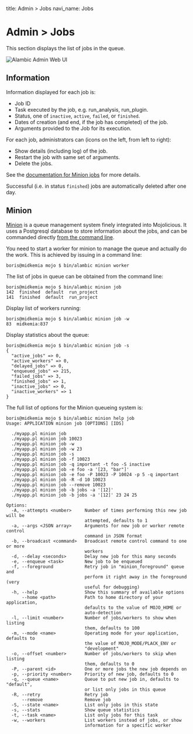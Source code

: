 title: Admin > Jobs
navi_name: Jobs

# Admin > Jobs

This section displays the list of jobs in the queue.

![Alambic Admin Web UI](/images/admins_jobs.png)

## Information

Information displayed for each job is:

* Job ID
* Task executed by the job, e.g. run_analysis, run_plugin.
* Status, one of `inactive`, `active`, `failed`, or `finished`.
* Dates of creation (and end, if the job has completed) of the job.
* Arguments provided to the Job for its execution.

For each job, administrators can (icons on the left, from left to right):
* Show details (including log) of the job.
* Restart the job with same set of arguments.
* Delete the jobs.

See the [documentation for Minion jobs](http://mojolicious.org/perldoc/Minion/Job) for more details.

Successful (i.e. in status `finished`) jobs are automatically deleted after one day.


## Minion

[Minion](http://mojolicious.org/perldoc/Minion) is a queue management system finely integrated into Mojolicious. It uses a Postgresql database to store information about the jobs, and can be commanded directly [from the command line](http://search.cpan.org/~sri/Minion-7.05/lib/Minion/Command/minion/job.pm).

You need to start a worker for minion to manage the queue and actually do the work. This is achieved by issuing in a command line:

    boris@midkemia mojo $ bin/alambic minion worker

The list of jobs in queue can be obtained from the command line:

    boris@midkemia mojo $ bin/alambic minion job
    142  finished  default  run_project
    141  finished  default  run_project

Display list of workers running:

    boris@midkemia mojo $ bin/alambic minion job -w
    83  midkemia:837

Display statistics about the queue:

    boris@midkemia mojo $ bin/alambic minion job -s
    {
      "active_jobs" => 0,
      "active_workers" => 0,
      "delayed_jobs" => 0,
      "enqueued_jobs" => 215,
      "failed_jobs" => 3,
      "finished_jobs" => 1,
      "inactive_jobs" => 0,
      "inactive_workers" => 1
    }

The full list of options for the Minion queueing system is:

    boris@midkemia mojo $ bin/alambic minion help job
    Usage: APPLICATION minion job [OPTIONS] [IDS]

      ./myapp.pl minion job
      ./myapp.pl minion job 10023
      ./myapp.pl minion job -w
      ./myapp.pl minion job -w 23
      ./myapp.pl minion job -s
      ./myapp.pl minion job -f 10023
      ./myapp.pl minion job -q important -t foo -S inactive
      ./myapp.pl minion job -e foo -a '[23, "bar"]'
      ./myapp.pl minion job -e foo -P 10023 -P 10024 -p 5 -q important
      ./myapp.pl minion job -R -d 10 10023
      ./myapp.pl minion job --remove 10023
      ./myapp.pl minion job -b jobs -a '[12]'
      ./myapp.pl minion job -b jobs -a '[12]' 23 24 25

    Options:
      -A, --attempts <number>     Number of times performing this new job will be
                                  attempted, defaults to 1
      -a, --args <JSON array>     Arguments for new job or worker remote control
                                  command in JSON format
      -b, --broadcast <command>   Broadcast remote control command to one or more
                                  workers
      -d, --delay <seconds>       Delay new job for this many seconds
      -e, --enqueue <task>        New job to be enqueued
      -f, --foreground            Retry job in "minion_foreground" queue and
                                  perform it right away in the foreground (very
                                  useful for debugging)
      -h, --help                  Show this summary of available options
          --home <path>           Path to home directory of your application,
                                  defaults to the value of MOJO_HOME or
                                  auto-detection
      -l, --limit <number>        Number of jobs/workers to show when listing
                                  them, defaults to 100
      -m, --mode <name>           Operating mode for your application, defaults to
                                  the value of MOJO_MODE/PLACK_ENV or
                                  "development"
      -o, --offset <number>       Number of jobs/workers to skip when listing
                                  them, defaults to 0
      -P, --parent <id>           One or more jobs the new job depends on
      -p, --priority <number>     Priority of new job, defaults to 0
      -q, --queue <name>          Queue to put new job in, defaults to "default",
                                  or list only jobs in this queue
      -R, --retry                 Retry job
          --remove                Remove job
      -S, --state <name>          List only jobs in this state
      -s, --stats                 Show queue statistics
      -t, --task <name>           List only jobs for this task
      -w, --workers               List workers instead of jobs, or show
                                  information for a specific worker
